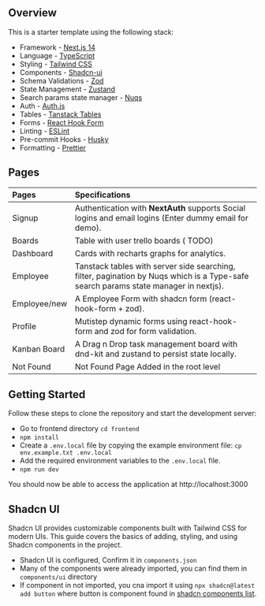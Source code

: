 ## Overview

This is a starter template using the following stack:

- Framework - [Next.js 14](https://nextjs.org/13)
- Language - [TypeScript](https://www.typescriptlang.org)
- Styling - [Tailwind CSS](https://tailwindcss.com)
- Components - [Shadcn-ui](https://ui.shadcn.com)
- Schema Validations - [Zod](https://zod.dev)
- State Management - [Zustand](https://zustand-demo.pmnd.rs)
- Search params state manager - [Nuqs](https://nuqs.47ng.com/)
- Auth - [Auth.js](https://authjs.dev/)
- Tables - [Tanstack Tables](https://ui.shadcn.com/docs/components/data-table)
- Forms - [React Hook Form](https://ui.shadcn.com/docs/components/form)
- Linting - [ESLint](https://eslint.org)
- Pre-commit Hooks - [Husky](https://typicode.github.io/husky/)
- Formatting - [Prettier](https://prettier.io)


## Pages

| Pages        | Specifications                                                                                                                      |
|:-------------|:------------------------------------------------------------------------------------------------------------------------------------|
| Signup       | Authentication with **NextAuth** supports Social logins and email logins (Enter dummy email for demo).                              |
| Boards       | Table with user trello boards ( TODO)                                                                                               |
| Dashboard    | Cards with recharts graphs for analytics.                                                                                           |
| Employee     | Tanstack tables with server side searching, filter, pagination by Nuqs which is a Type-safe search params state manager in nextjs). |
| Employee/new | A Employee Form with shadcn form (react-hook-form + zod).                                                                           |
| Profile      | Mutistep dynamic forms using react-hook-form and zod for form validation.                                                           |
| Kanban Board | A Drag n Drop task management board with dnd-kit and zustand to persist state locally.                                              |
| Not Found    | Not Found Page Added in the root level                                                                                              |

## Getting Started

Follow these steps to clone the repository and start the development server:

- Go to frontend directory `cd frontend`
- `npm install`
- Create a `.env.local` file by copying the example environment file:
  `cp env.example.txt .env.local`
- Add the required environment variables to the `.env.local` file.
- `npm run dev`

You should now be able to access the application at http://localhost:3000

## Shadcn UI
Shadcn UI provides customizable components built with Tailwind CSS for modern UIs. This guide covers the basics of adding, styling, and using Shadcn components in the project.

* Shadcn UI is configured, Confirm it in `components.json`
* Many of the components were already imported, you can find them in `components/ui` directory
* If component in not imported, you cna import it using `npx shadcn@latest add button` where button is component found in [shadcn components list](https://ui.shadcn.com/docs/components/accordion).

##  